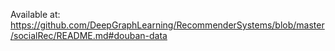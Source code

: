 Available at: https://github.com/DeepGraphLearning/RecommenderSystems/blob/master/socialRec/README.md#douban-data
